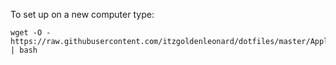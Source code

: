 To set up on a new computer type:
```
wget -O - https://raw.githubusercontent.com/itzgoldenleonard/dotfiles/master/Applications/new_system.bash | bash
```
